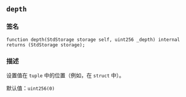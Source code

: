 ## `depth`

### 签名

```solidity
function depth(StdStorage storage self, uint256 _depth) internal returns (StdStorage storage);
```

### 描述

设置值在 `tuple` 中的位置（例如，在 `struct` 中）。

默认值：`uint256(0)`
